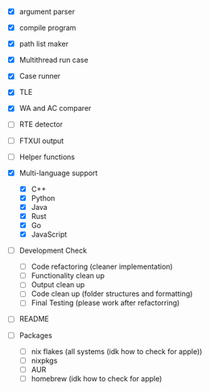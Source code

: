 - [x] argument parser
- [x] compile program
- [x] path list maker
- [x] Multithread run case
- [x] Case runner
- [x] TLE
- [x] WA and AC comparer
- [ ] RTE detector
- [ ] FTXUI output
- [ ] Helper functions
- [x] Multi-language support
    - [x] C++
    - [x] Python
    - [x] Java
    - [x] Rust
    - [x] Go
    - [x] JavaScript

- [ ] Development Check
    - [ ] Code refactoring (cleaner implementation)
    - [ ] Functionality clean up
    - [ ] Output clean up
    - [ ] Code clean up (folder structures and formatting)
    - [ ] Final Testing (please work after refactorring)

- [ ] README

- [ ] Packages
    - [ ] nix flakes (all systems (idk how to check for apple))
    - [ ] nixpkgs
    - [ ] AUR
    - [ ] homebrew (idk how to check for apple)
